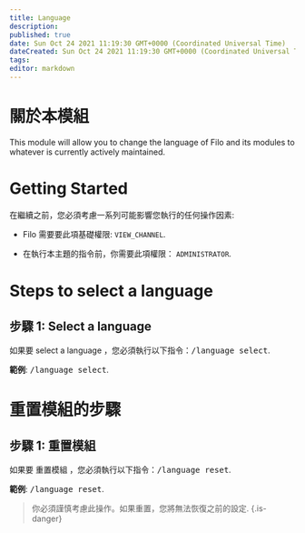 ```yaml
---
title: Language
description:
published: true
date: Sun Oct 24 2021 11:19:30 GMT+0000 (Coordinated Universal Time)
dateCreated: Sun Oct 24 2021 11:19:30 GMT+0000 (Coordinated Universal Time)
tags:
editor: markdown
---
```


# 關於本模組

This module will allow you to change the language of Filo and its modules to whatever is currently actively maintained.

# Getting Started

在繼續之前，您必須考慮一系列可能影響您執行的任何操作因素:

- Filo 需要要此項基礎權限: ``VIEW_CHANNEL``.

- 在執行本主題的指令前，你需要此項權限： ``ADMINISTRATOR``.

# Steps to select a language

## **步驟 1**: Select a language

如果要 select a language ，您必須執行以下指令：<kbd>/language select</kbd>.

**範例**: <kbd>/language select</kbd>.

# 重置模組的步驟

## **步驟 1**: 重置模組

如果要 重置模組 ，您必須執行以下指令：<kbd>/language reset</kbd>.

**範例**: <kbd>/language reset</kbd>.

> 你必須謹慎考慮此操作。如果重置，您將無法恢復之前的設定.
{.is-danger}
